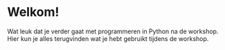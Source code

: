 # Welkom!
Wat leuk dat je verder gaat met programmeren in Python na de workshop. Hier kun je alles terugvinden wat je hebt gebruikt tijdens de workshop.
